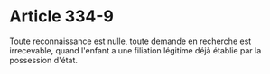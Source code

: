 # Article 334-9

Toute reconnaissance est nulle, toute demande en recherche est irrecevable, quand l'enfant a une filiation légitime déjà établie par la possession d'état.
